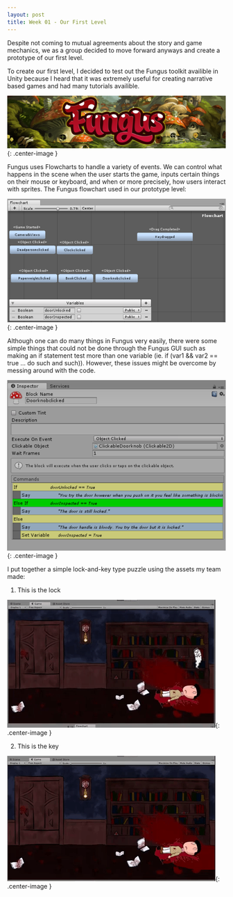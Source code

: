 ```yaml
---
layout: post
title: Week 01 - Our First Level
---
```


Despite not coming to mutual agreements about the story and game mechanics, we as a group decided to move forward anyways and create a prototype of our first level.

To create our first level, I decided to test out the Fungus toolkit availible in Unity because I heard that it was extremely useful for creating narrative based games and had many tutorials availible.

![Fungus](/images/FungusFlyer_Narrow.png){: .center-image }


Fungus uses Flowcharts to handle a variety of events. We can control what happens in the scene when the user starts the game, inputs certain things on their mouse or keyboard, and when or more precisely, how users interact with sprites. The Fungus flowchart used in our prototype level:

![FungusFlowchart](/images/FungusFlowchart.png){: .center-image }


Although one can do many things in Fungus very easily, there were some simple things that could not be done through the Fungus GUI such as making an if statement test more than one variable (ie. if (var1 && var2 == true ... do such and such)). However, these issues might be overcome by messing around with the code.

![FungusFlowchart](/images/FungusCommand.png){: .center-image }


I put together a simple lock-and-key type puzzle using the assets my team made:
1) This is the lock

![FungusLock](/images/FungusLockedgif.gif){: .center-image }

2) This is the key

![FungusLock](/images/FungusKeygif.gif){: .center-image }
